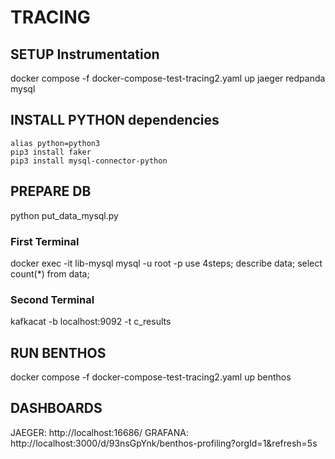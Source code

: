 # TRACING

## SETUP Instrumentation

docker compose -f docker-compose-test-tracing2.yaml up jaeger redpanda mysql

## INSTALL PYTHON dependencies

    alias python=python3
    pip3 install faker
    pip3 install mysql-connector-python

## PREPARE DB

python put_data_mysql.py

### First Terminal

docker exec -it lib-mysql mysql -u root -p
use 4steps;
describe data;
select count(*) from data;

### Second Terminal

kafkacat -b localhost:9092 -t c_results

## RUN BENTHOS

docker compose -f docker-compose-test-tracing2.yaml up benthos

## DASHBOARDS

JAEGER: http://localhost:16686/
GRAFANA: http://localhost:3000/d/93nsGpYnk/benthos-profiling?orgId=1&refresh=5s
